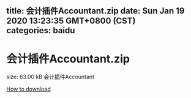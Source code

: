 
title: 会计插件Accountant.zip
date: Sun Jan 19 2020 13:23:35 GMT+0800 (CST)    
categories: baidu
---

# 会计插件Accountant.zip
size: 63.00 kB
 会计插件Accountant
 

[How to download](https://bpcam.bemobtrk.com/go/2ceec3aa-1ca2-46d6-b9ff-aaa5c184517c?jno=822)